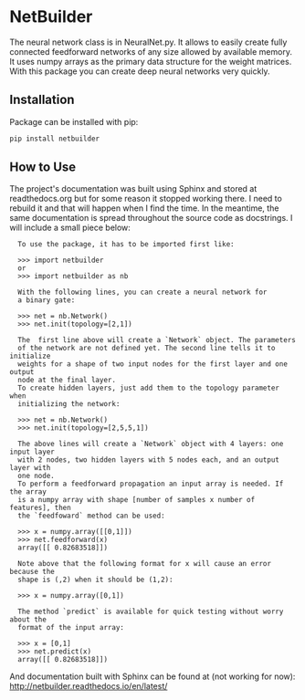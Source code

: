 #          NetBuilder
The neural network class is in NeuralNet.py.
It allows to easily create fully connected feedforward networks of
any size allowed by available memory. It uses numpy arrays as the primary
data structure for the weight matrices.
With this package you can create deep neural networks very quickly.

## Installation
Package can be installed with pip:

```sh
pip install netbuilder
```
## How to Use
The project's documentation was built using Sphinx and stored at readthedocs.org but for some reason it stopped working there. I need to rebuild it and that will happen when I find the time. In the meantime, the same documentation is spread throughout the source code as docstrings. I will include a small piece below:

```
  To use the package, it has to be imported first like:
  
  >>> import netbuilder
  or
  >>> import netbuilder as nb

  With the following lines, you can create a neural network for
  a binary gate:

  >>> net = nb.Network()
  >>> net.init(topology=[2,1])

  The  first line above will create a `Network` object. The parameters
  of the network are not defined yet. The second line tells it to initialize
  weights for a shape of two input nodes for the first layer and one output
  node at the final layer.
  To create hidden layers, just add them to the topology parameter when
  initializing the network:

  >>> net = nb.Network()
  >>> net.init(topology=[2,5,5,1])

  The above lines will create a `Network` object with 4 layers: one input layer
  with 2 nodes, two hidden layers with 5 nodes each, and an output layer with
  one node.
  To perform a feedforward propagation an input array is needed. If the array
  is a numpy array with shape [number of samples x number of features], then
  the `feedfoward` method can be used:

  >>> x = numpy.array([[0,1]])
  >>> net.feedforward(x)
  array([[ 0.82683518]])

  Note above that the following format for x will cause an error because the
  shape is (,2) when it should be (1,2):

  >>> x = numpy.array([0,1])

  The method `predict` is available for quick testing without worry about the
  format of the input array:

  >>> x = [0,1]
  >>> net.predict(x)
  array([[ 0.82683518]])
```

And documentation built with Sphinx can be found at (not working for now):
http://netbuilder.readthedocs.io/en/latest/
